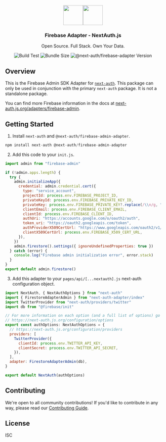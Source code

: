 <p align="center">
   <br/>
   <a href="https://next-auth.js.org" target="_blank">
    <img height="64px" src="https://next-auth.js.org/img/logo/logo-sm.png" /></a><img height="64px" src="https://raw.githubusercontent.com/nextauthjs/adapters/main/packages/firebase/logo.svg" />
   <h3 align="center"><b>Firebase Adapter</b> - NextAuth.js</h3>
   <p align="center">
   Open Source. Full Stack. Own Your Data.
   </p>
   <p align="center" style="align: center;">
      <img src="https://github.com/nextauthjs/next-auth/actions/workflows/release.yml/badge.svg?branch=main" alt="Build Test" />
      <img src="https://img.shields.io/bundlephobia/minzip/@next-auth/firebase-adapter/latest" alt="Bundle Size"/>
      <img src="https://img.shields.io/npm/v/@next-auth/firebase-adapter" alt="@next-auth/firebase-adapter Version" />
   </p>
</p>

## Overview

This is the Firebase Admin SDK Adapter for [`next-auth`](https://next-auth.js.org). This package can only be used in conjunction with the primary `next-auth` package. It is not a standalone package.

You can find more Firebase information in the docs at [next-auth.js.org/adapters/firebase-admin](https://next-auth.js.org/adapters/firebase-admin).

## Getting Started

1. Install `next-auth` and `@next-auth/firebase-admin-adapter`.

```js
npm install next-auth @next-auth/firebase-admin-adapter
```

2. Add this code to your `init.js`.

```js
import admin from "firebase-admin"

if (!admin.apps.length) {
  try {
    admin.initializeApp({
      credential: admin.credential.cert({
        type: "service_account",
        projectId: process.env.FIREBASE_PROJECT_ID,
        privateKeyId: process.env.FIREBASE_PRIVATE_KEY_ID,
        privateKey: process.env.FIREBASE_PRIVATE_KEY?.replace(/\\n/g, "\n"),
        clientEmail: process.env.FIREBASE_CLIENT_EMAIL,
        clientId: process.env.FIREBASE_CLIENT_ID,
        authUri: "https://accounts.google.com/o/oauth2/auth",
        token_uri: "https://oauth2.googleapis.com/token",
        authProviderX509CertUrl: "https://www.googleapis.com/oauth2/v1/certs",
        clientX509CertUrl: process.env.FIREBASE_X509_CERT_URL,
      }),
    })
    admin.firestore().settings({ ignoreUndefinedProperties: true })
  } catch (error) {
    console.log("Firebase admin initialization error", error.stack)
  }
}
export default admin.firestore()
```

3. Add this adapter to your `pages/api/[...nextauth].js` next-auth configuration object.

```js
import NextAuth, { NextAuthOptions } from "next-auth"
import { FirestoreAdapterAdmin } from "next-auth-adapter/index"
import TwitterProvider from "next-auth/providers/twitter"
import db from "@firebase/init"

// For more information on each option (and a full list of options) go to
// https://next-auth.js.org/configuration/options
export const authOptions: NextAuthOptions = {
  // https://next-auth.js.org/configuration/providers
  providers: [
    TwitterProvider({
      clientId: process.env.TWITTER_API_KEY,
      clientSecret: process.env.TWITTER_API_SECRET,
    }),
  ],
  adapter: FirestoreAdapterAdmin(db),
}

export default NextAuth(authOptions)
```

## Contributing

We're open to all community contributions! If you'd like to contribute in any way, please read our [Contributing Guide](https://github.com/nextauthjs/next-auth/blob/main/CONTRIBUTING.md).

## License

ISC
